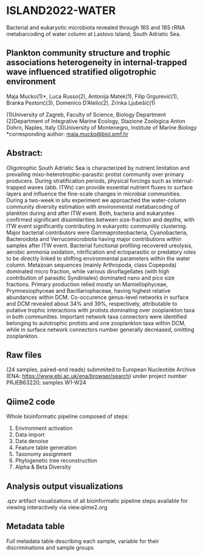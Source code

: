 # ISLAND2022-WATER
Bacterial and eukaryotic microbiota revealed through 16S and 18S rRNA metabarcoding of water column at Lastovo Island, South Adriatic Sea.
## Plankton community structure and trophic associations heterogeneity in internal-trapped wave influenced stratified oligotrophic environment 
Maja Mucko(1)*, Luca Russo(2), Antonija Matek(1), Filip Grgurević(1), Branka Pestorić(3), Domenico D’Alelio(2), Zrinka Ljubešić(1)

(1)University of Zagreb, Faculty of Science, Biology Department
(2)Department of Integrative Marine Ecology, Stazione Zoologica Anton Dohrn, Naples, Italy
(3)University of Montenegro, Institute of Marine Biology
*corresponding author: maja.mucko@biol.pmf.hr


## Abstract: 
Oligotrophic South Adriatic Sea is characterized by nutrient limitation and prevailing mixo-heterotrophic-parasitic protist community over primary producers. During stratification periods, physical forcings such as internal-trapped waves (abb. ITWs) can provide essential nutrient fluxes to surface layers and influence the fine-scale changes in microbial communities. During a two-week in situ experiment we approached the water-column community diversity estimation with environmental metabarcoding of plankton during and after ITW event. Both, bacteria and eukaryotes confirmed significant dissimilarities between size-fraction and depths, with ITW event significantly contributing in eukaryotic communitiy clustering. Major bacterial contributors were Gammaproteobacteria, Cyanobacteria, Bacteroidota and Verrucomicrobiota having major contributions within samples after ITW event. Bacterial functional profiling recovered ureolysis, aerobic ammonia oxidation, nitrification and ectoparasitic or predatory roles to be directly linked to shifting environmental parameters within the water column. Metazoan sequences (mainly Arthropoda, class Copepoda) dominated micro fraction, while various dinoflagellates (with high contribution of parasitic Syndiniales) dominated nano and pico size fractions. Primary production relied mostly on Mamiellophyceae, Prymnesiophyceae and Bacillariophaceae, having highest relative abundances within DCM. Co-occurence genus-level networks in surface and DCM revealed about 34% and 39%, respectively, attributable to putative trophic interactions with protists dominating over zooplankton taxa in both communities. Important network taxa connectors were identified belonging to autotrophic protists and one zooplankton taxa within DCM, while in surface network connectors number generally decreased, omitting zooplankton.

## Raw files 
(24 samples, paired-end reads) submmited to European Nucleotide Archive (ENA: https://www.ebi.ac.uk/ena/browser/search) under project number PRJEB63220; samples W1-W24

## Qiime2 code
Whole bioinformatic pipeline composed of steps:
1. Environment activation
2. Data import
3. Data denoise
4. Feature table generation
5. Taxonomy assignment
6. Phylogenetic tree reconstruction
8. Alpha & Beta Diversity

## Analysis output visualizations
.qzv artifact visualizations of all bioinformatic pipeline steps available for viewing interactively via view.qiime2.org

## Metadata table
Full metadata table describing each sample, variable for their discriminations and sample groups

